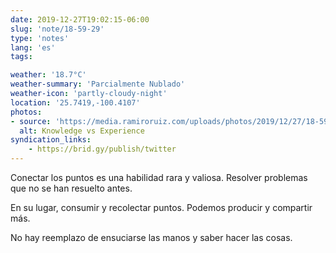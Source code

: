 ```yaml
---
date: 2019-12-27T19:02:15-06:00
slug: 'note/18-59-29'
type: 'notes'
lang: 'es'
tags:

weather: '18.7°C'
weather-summary: 'Parcialmente Nublado'
weather-icon: 'partly-cloudy-night'
location: '25.7419,-100.4107'
photos:
- source: 'https://media.ramiroruiz.com/uploads/photos/2019/12/27/18-59-29/knowledge-vs-experience.txt'
  alt: Knowledge vs Experience
syndication_links:
    - https://brid.gy/publish/twitter
---
```

Conectar los puntos es una habilidad rara y valiosa. Resolver problemas que no se han resuelto antes. 

En su lugar, consumir y recolectar puntos. Podemos producir y compartir más.

No hay reemplazo de ensuciarse las manos y saber hacer las cosas.
